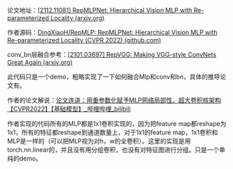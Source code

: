 论文地址：[[2112.11081\] RepMLPNet: Hierarchical Vision MLP with Re-parameterized Locality (arxiv.org)](https://arxiv.org/abs/2112.11081)

作者源码：[DingXiaoH/RepMLP: RepMLPNet: Hierarchical Vision MLP with Re-parameterized Locality (CVPR 2022) (github.com)](https://github.com/DingXiaoH/RepMLP)

conv_bn层融合参考：[[2101.03697\] RepVGG: Making VGG-style ConvNets Great Again (arxiv.org)](https://arxiv.org/abs/2101.03697)

此代码只是一个demo，粗略实现了一下如何融合Mlp和conv和bn，具体的推导论文有。

作者的论文解说：[论文连讲：用重参数化赋予MLP网络局部性、超大卷积核架构【CVPR2022】【基础模型】_哔哩哔哩_bilibili](https://www.bilibili.com/video/BV1bB4y1m7rx?spm_id_from=333.999.0.0)

作者实现的代码所有的MLP都是1x1卷积实现的，因为把feature map都reshape为1x1，所有的特征都reshape到通道数量上，对于1x1的feature map，1x1卷积和MLP是一样的（可以把MLP视为对h，w的全卷积）。这里的实现是用torch.nn.linear的，并且没有用分组卷积，也没有对特征图进行分组。只是一个单纯的demo。